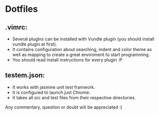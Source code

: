 Dotfiles
========

.vimrc:
-------
* Several plugins can be installed with Vundle plugin (you should install vundle plugin at first).
* It contains configuration about searching, indent and color theme as well as mapping to create a great enviroment to start programming.
* You should read install instructions for every plugin :P

testem.json:
------------
* It works with jasmine unit test framwork.
* It is configured to launch just Chrome.
* It takes all src and test files from their respective directories.

Any commentary, question or doubt will be appreciated :)
